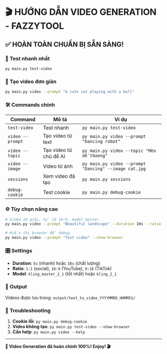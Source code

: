 # 🎬 HƯỚNG DẪN VIDEO GENERATION - FAZZYTOOL

## ✅ HOÀN TOÀN CHUẨN BỊ SẴN SÀNG!

### 🚀 Test nhanh nhất
```bash
py main.py test-video
```

### 🎯 Tạo video đơn giản
```bash
py main.py video --prompt "A cute cat playing with a ball"
```

### 🛠️ Commands chính

| Command | Mô tả | Ví dụ |
|---------|-------|-------|
| `test-video` | Test nhanh | `py main.py test-video` |
| `video --prompt` | Tạo video từ text | `py main.py video --prompt "Dancing robot"` |
| `video --topic` | Tạo video từ chủ đề AI | `py main.py video --topic "Mèo dễ thương"` |
| `video --image` | Video từ ảnh | `py main.py video --prompt "Dancing" --image cat.jpg` |
| `sessions` | Xem video đã tạo | `py main.py sessions` |
| `debug-cookie` | Test cookie | `py main.py debug-cookie` |

### ⚙️ Tùy chọn nâng cao

```bash
# Video 10 giây, tỷ lệ 16:9, model master
py main.py video --prompt "Beautiful landscape" --duration 10s --ratio 16:9 --model kling_master_2_1

# Hiển thị browser để debug
py main.py video --prompt "Test video" --show-browser
```

### 🎛️ Settings

- **Duration**: `5s` (nhanh) hoặc `10s` (chất lượng)
- **Ratio**: `1:1` (social), `16:9` (YouTube), `9:16` (TikTok) 
- **Model**: `kling_master_2_1` (tốt nhất) hoặc `kling_2_1`

### 📁 Output

Videos được lưu trong: `output/text_to_video_YYYYMMDD_HHMMSS/`

### 🔧 Troubleshooting

1. **Cookie lỗi**: `py main.py debug-cookie`
2. **Video không tạo**: `py main.py test-video --show-browser`
3. **Cần help**: `py main.py video --help`

---
**🎉 Video Generation đã hoàn chỉnh 100%! Enjoy! 🎬** 